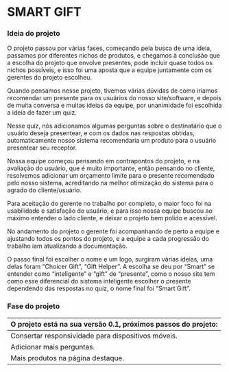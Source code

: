 # SMART GIFT

<h3>Ideia do projeto</h3>

<p>      O projeto passou por várias fases, começando pela busca de uma ideia, passamos por diferentes nichos de produtos, e chegamos à conclusão que a escolha do projeto que envolve presentes, pode incluir quase todos os nichos possíveis, e isso foi uma aposta que a equipe juntamente com os gerentes do projeto escolheu.</p>


<p>      Quando pensamos nesse projeto, tivemos várias dúvidas de como iriamos recomendar um presente para os usuários do nosso site/software, e depois de muita conversa e muitas ideias da equipe, por unanimidade foi escolhida a ideia de fazer um quiz.</p>

<p>      Nesse quiz, nós adicionamos algumas perguntas sobre o destinatário que o usuário deseja presentear, e com os dados nas respostas obtidas, automaticamente nosso sistema recomendaria um produto para o usuário presentear seu receptor.</p>

Nossa equipe começou pensando em contrapontos do projeto, e na avaliação do usuário, que é muito importante, então pensando no cliente, resolvemos adicionar um orçamento limite para o presente recomendado pelo nosso sistema, acreditando na melhor otimização do sistema para o agrado do cliente/usuário.

<P>      Para aceitação do gerente no trabalho por completo, o maior foco foi na usabilidade e satisfação do usuário, e para isso nossa equipe buscou ao máximo entender o lado cliente, e deixar o projeto bem polido e acessível.</P>

<p>      No andamento do projeto o gerente foi acompanhando de perto a equipe e ajustando todos os pontos do projeto, e a equipe a cada progressão do trabalho iam atualizando a documentação.</p>

<p>      O passo final foi escolher o nome e um logo, surgiram várias ideias, uma delas foram “Choicer Gift”, “Gift Helper”. A escolha se deu por “Smart” se entender como “inteligente” e “gift” de “presente”, como o nosso site tem como esse diferencial do sistema inteligente escolher o presente dependendo das respostas no quiz, o nome final foi “Smart Gift”.</p>



<h3>Fase do projeto</h3>

| O projeto está na sua versão 0.1, próximos passos do projeto: |
| ------------------------------------------------------------ |
| Consertar responsividade para dispositivos móveis.           |
| Adicionar mais perguntas.                                    |
| Mais produtos na página destaque.                            |
